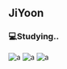 ## JiYoon

### 💻Studying..




![a](https://img.shields.io/badge/JavaScript-f7df11?style=flat-square&logo=JavaScript&logoColor=black) ![a](https://img.shields.io/badge/typescript-3178C6?style=flat-square&logo=typescript&logoColor=white)
![a](https://img.shields.io/badge/React-61dafb?style=flat-square&logo=React&logoColor=black)
